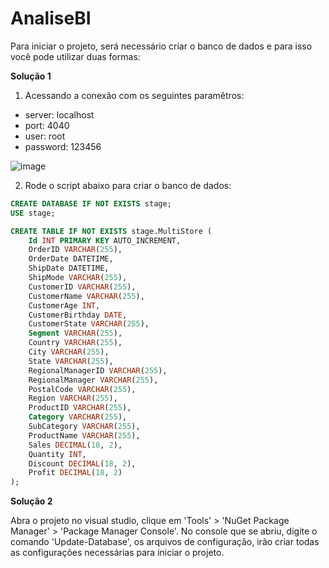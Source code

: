 # AnaliseBI

Para iniciar o projeto, será necessário criar o banco de dados e para isso você pode utilizar duas formas:

**Solução 1**

1. Acessando a conexão com os seguintes paramêtros:
 
- server: localhost
 - port: 4040
 - user: root
 - password: 123456

![image](https://github.com/paulofcouto/AnaliseBI/assets/22281160/bb33700d-24fb-4ade-9518-340f7b988427)


2. Rode o script abaixo para criar o banco de dados:

```sql
CREATE DATABASE IF NOT EXISTS stage;
USE stage;

CREATE TABLE IF NOT EXISTS stage.MultiStore (
    Id INT PRIMARY KEY AUTO_INCREMENT,
    OrderID VARCHAR(255),
    OrderDate DATETIME,
    ShipDate DATETIME,
    ShipMode VARCHAR(255),
    CustomerID VARCHAR(255),
    CustomerName VARCHAR(255),
    CustomerAge INT,
    CustomerBirthday DATE,
    CustomerState VARCHAR(255),
    Segment VARCHAR(255),
    Country VARCHAR(255),
    City VARCHAR(255),
    State VARCHAR(255),
    RegionalManagerID VARCHAR(255),
    RegionalManager VARCHAR(255),
    PostalCode VARCHAR(255),
    Region VARCHAR(255),
    ProductID VARCHAR(255),
    Category VARCHAR(255),
    SubCategory VARCHAR(255),
    ProductName VARCHAR(255),
    Sales DECIMAL(18, 2),
    Quantity INT,
    Discount DECIMAL(18, 2),
    Profit DECIMAL(18, 2)
);
```

**Solução 2**

Abra o projeto no visual studio, clique em 'Tools' > 'NuGet Package Manager' > 'Package Manager Console'.
No console que se abriu, digite o comando 'Update-Database', os arquivos de configuração, irão criar todas as configurações necessárias para iniciar o projeto.
